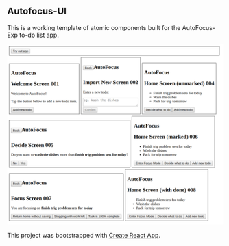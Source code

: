## Autofocus-UI

This is a working template of atomic components built for the AutoFocus-Exp to-do list app.

![The app UI currently looks like this](public/snapshot_2020_28_3_01.png)

This project was bootstrapped with [Create React App](https://github.com/facebook/create-react-app).

